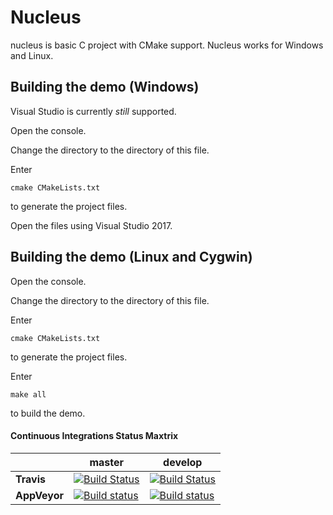 # Nucleus
nucleus is basic C project with CMake support.
Nucleus works for Windows and Linux.

## Building the demo (Windows)
Visual Studio is currently *still* supported.

Open the console.

Change the directory to the directory of this file.

Enter
```
cmake CMakeLists.txt 
```
to generate the project files.

Open the files using Visual Studio 2017.

## Building the demo (Linux and Cygwin)
Open the console.

Change the directory to the directory of this file.

Enter
```
cmake CMakeLists.txt 
```
to generate the project files.

Enter
```
make all
```
to build the demo.

#### Continuous Integrations Status Maxtrix

|              | master                                                                                                                                                                          | develop                                                                                                                                                                           |
| ------------ | ------------------------------------------------------------------------------------------------------------------------------------------------------------------------------- | --------------------------------------------------------------------------------------------------------------------------------------------------------------------------------- |
| **Travis**   | [![Build Status](https://travis-ci.org/primordialmachine/nucleus.svg?branch=master)](https://travis-ci.org/primordialmachine/nucleus)                                           | [![Build Status](https://travis-ci.org/primordialmachine/nucleus.svg?branch=develop)](https://travis-ci.org/primordialmachine/nucleus)                                            |
| **AppVeyor** | [![Build status](https://ci.appveyor.com/api/projects/status/c6ualudcnt8h9pco/branch/master?svg=true)](https://ci.appveyor.com/project/primordialmachine/nucleus/branch/master) | [![Build status](https://ci.appveyor.com/api/projects/status/c6ualudcnt8h9pco/branch/develop?svg=true)](https://ci.appveyor.com/project/primordialmachine/nucleus/branch/develop) |
